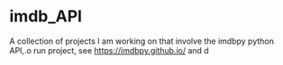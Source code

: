 # imdb_API
A collection of projects I am working on that involve the imdbpy python API,.o run project, see https://imdbpy.github.io/ and d
